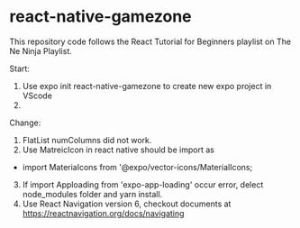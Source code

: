 # react-native-gamezone
This repository code follows the React Tutorial for Beginners playlist on The Ne Ninja Playlist.

Start:
1. Use expo init react-native-gamezone to create new expo project in VScode
2. 
Change:
1. FlatList numColumns did not work.
2. Use MatreicIcon in react native should be import as
 - import MateriaIcons from '@expo/vector-icons/MaterialIcons;
3. If import Apploading from 'expo-app-loading' occur error, delect node_modules folder and yarn install.
4. Use React Navigation version 6, checkout documents at https://reactnavigation.org/docs/navigating
